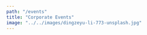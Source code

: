 ```yaml
---
path: "/events"
title: "Corporate Events"
image: "../../images/dingzeyu-li-773-unsplash.jpg"
---
```

